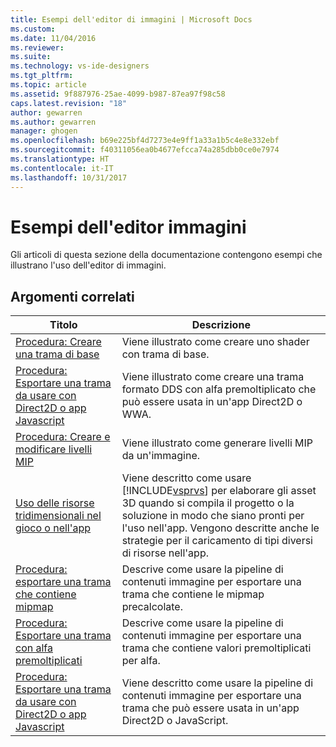 ```yaml
---
title: Esempi dell'editor di immagini | Microsoft Docs
ms.custom: 
ms.date: 11/04/2016
ms.reviewer: 
ms.suite: 
ms.technology: vs-ide-designers
ms.tgt_pltfrm: 
ms.topic: article
ms.assetid: 9f887976-25ae-4099-b987-87ea97f98c58
caps.latest.revision: "18"
author: gewarren
ms.author: gewarren
manager: ghogen
ms.openlocfilehash: b69e225bf4d7273e4e9ff1a33a1b5c4e8e332ebf
ms.sourcegitcommit: f40311056ea0b4677efcca74a285dbb0ce0e7974
ms.translationtype: HT
ms.contentlocale: it-IT
ms.lasthandoff: 10/31/2017
---
```

# <a name="image-editor-examples"></a>Esempi dell'editor immagini
Gli articoli di questa sezione della documentazione contengono esempi che illustrano l'uso dell'editor di immagini.  
  
## <a name="related-topics"></a>Argomenti correlati  
  
|Titolo|Descrizione|  
|-----------|-----------------|  
|[Procedura: Creare una trama di base](../designers/how-to-create-a-basic-texture.md)|Viene illustrato come creare uno shader con trama di base.|  
|[Procedura: Esportare una trama da usare con Direct2D o app Javascript](../designers/how-to-export-a-texture-for-use-with-direct2d-or-javascipt-apps.md)|Viene illustrato come creare una trama formato DDS con alfa premoltiplicato che può essere usata in un'app Direct2D o WWA.|  
|[Procedura: Creare e modificare livelli MIP](../designers/how-to-create-and-modify-mip-levels.md)|Viene illustrato come generare livelli MIP da un'immagine.|  
|[Uso delle risorse tridimensionali nel gioco o nell'app](../designers/using-3-d-assets-in-your-game-or-app.md)|Viene descritto come usare [!INCLUDE[vsprvs](../code-quality/includes/vsprvs_md.md)] per elaborare gli asset 3D quando si compila il progetto o la soluzione in modo che siano pronti per l'uso nell'app. Vengono descritte anche le strategie per il caricamento di tipi diversi di risorse nell'app.|  
|[Procedura: esportare una trama che contiene mipmap](../designers/how-to-export-a-texture-that-contains-mipmaps.md)|Descrive come usare la pipeline di contenuti immagine per esportare una trama che contiene le mipmap precalcolate.|  
|[Procedura: Esportare una trama con alfa premoltiplicati](../designers/how-to-export-a-texture-that-has-premultiplied-alpha.md)|Descrive come usare la pipeline di contenuti immagine per esportare una trama che contiene valori premoltiplicati per alfa.|  
|[Procedura: Esportare una trama da usare con Direct2D o app Javascript](../designers/how-to-export-a-texture-for-use-with-direct2d-or-javascipt-apps.md)|Viene descritto come usare la pipeline di contenuti immagine per esportare una trama che può essere usata in un'app Direct2D o JavaScript.|